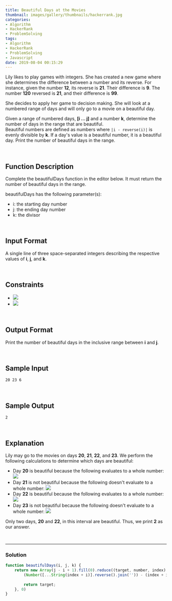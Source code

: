 ```yaml
---
title: Beautiful Days at the Movies
thumbnail: images/gallery/thumbnails/hackerrank.jpg
categories:
- Algorithm
- HackerRank
- ProblemSolving
tags:
- Algorithm
- HackerRank
- ProblemSolving
- Javascript
date: 2019-08-04 00:15:29
---
```

  
  
  

Lily likes to play games with integers. She has created a new game where she determines the difference between a number and its reverse. For instance, given the number **12**, its reverse is **21**. Their difference is **9**. The number **120** reversed is **21**, and their difference is **99**.

She decides to apply her game to decision making. She will look at a numbered range of days and will only go to a movie on a beautiful day.

Given a range of numbered days, **[i ... j]** and a number **k**, determine the number of days in the range that are beautiful.  
Beautiful numbers are defined as numbers where `|i - reverse(i)|` is evenly divisible by **k**. If a day's value is a beautiful number, it is a beautiful day. Print the number of beautiful days in the range.

<br/>
<!-- more -->

## Function Description

Complete the beautifulDays function in the editor below. It must return the number of beautiful days in the range.

beautifulDays has the following parameter(s):

- i: the starting day number
- j: the ending day number
- k: the divisor

<br/>

## Input Format

A single line of three space-separated integers describing the respective values of **i**, **j**, and **k**.

<br/>

## Constraints

- ![](https://latex.codecogs.com/gif.latex?1\leq&space;i\leq&space;j\leq&space;2\times&space;10^{6})
- ![](https://latex.codecogs.com/gif.latex?1\leq&space;k\leq&space;2\times&space;10^{9})

<br/>

## Output Format

Print the number of beautiful days in the inclusive range between **i** and **j**.

<br/>

## Sample Input
```
20 23 6
```

<br/>

## Sample Output
```
2
```

<br/>

## Explanation

Lily may go to the movies on days **20**, **21**, **22**, and **23**. We perform the following calculations to determine which days are beautiful:

- Day **20** is beautiful because the following evaluates to a whole number: ![](https://latex.codecogs.com/gif.latex?\frac{|20-02|}{6}=\frac{18}{6}=3)
- Day **21** is not beautiful because the following doesn't evaluate to a whole number: ![](https://latex.codecogs.com/gif.latex?\frac{|21-12|}{6}=\frac{9}{6}=1.5)
- Day **22** is beautiful because the following evaluates to a whole number: ![](https://latex.codecogs.com/gif.latex?\frac{|22-22|}{6}=\frac{0}{6}=0)
- Day **23** is not beautiful because the following doesn't evaluate to a whole number: ![](https://latex.codecogs.com/gif.latex?\frac{|23-32|}{6}=\frac{9}{6}=1.5)

Only two days, **20** and **22**, in this interval are beautiful. Thus, we print **2** as our answer.

<br/>

---

### Solution

```javascript
function beautifulDays(i, j, k) {
    return new Array(j - i + 1).fill(0).reduce((target, number, index) => { 
        (Number([...String(index + i)].reverse().join('')) - (index + i)) % k === 0 && ++target;
        
        return target;
    }, 0)
}
```